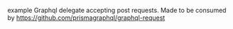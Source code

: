 example Graphql delegate accepting post requests.
Made to be consumed by https://github.com/prismagraphql/graphql-request